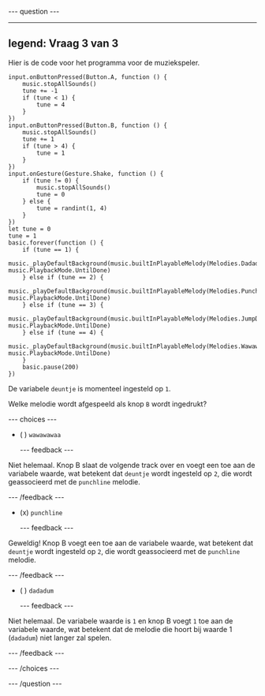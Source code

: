
--- question ---

---
legend: Vraag 3 van 3
---

Hier is de code voor het programma voor de muziekspeler.

```microbit
input.onButtonPressed(Button.A, function () {
    music.stopAllSounds()
    tune += -1
    if (tune < 1) {
        tune = 4
    }
})
input.onButtonPressed(Button.B, function () {
    music.stopAllSounds()
    tune += 1
    if (tune > 4) {
        tune = 1
    }
})
input.onGesture(Gesture.Shake, function () {
    if (tune != 0) {
        music.stopAllSounds()
        tune = 0
    } else {
        tune = randint(1, 4)
    }
})
let tune = 0
tune = 1
basic.forever(function () {
    if (tune == 1) {
        music._playDefaultBackground(music.builtInPlayableMelody(Melodies.Dadadadum), music.PlaybackMode.UntilDone)
    } else if (tune == 2) {
        music._playDefaultBackground(music.builtInPlayableMelody(Melodies.Punchline), music.PlaybackMode.UntilDone)
    } else if (tune == 3) {
        music._playDefaultBackground(music.builtInPlayableMelody(Melodies.JumpDown), music.PlaybackMode.UntilDone)
    } else if (tune == 4) {
        music._playDefaultBackground(music.builtInPlayableMelody(Melodies.Wawawawaa), music.PlaybackMode.UntilDone)
    }
    basic.pause(200)
})
```

De variabele `deuntje` is momenteel ingesteld op `1`.

Welke melodie wordt afgespeeld als knop `B` wordt ingedrukt?


--- choices ---

- ( ) `wawawawaa`

  --- feedback ---

Niet helemaal. Knop B slaat de volgende track over en voegt een toe aan de variabele waarde, wat betekent dat `deuntje` wordt ingesteld op `2`, die wordt geassocieerd met de `punchline` melodie.

  --- /feedback ---

- (x) `punchline`

  --- feedback ---

Geweldig! Knop B voegt een toe aan de variabele waarde, wat betekent dat `deuntje` wordt ingesteld op `2`, die wordt geassocieerd met de `punchline` melodie.

  --- /feedback ---

- ( ) `dadadum`

  --- feedback ---

Niet helemaal. De variabele waarde is `1` en knop B voegt `1` toe aan de variabele waarde, wat betekent dat de melodie die hoort bij waarde 1 (`dadadum`) niet langer zal spelen.

  --- /feedback ---

--- /choices ---

--- /question ---
